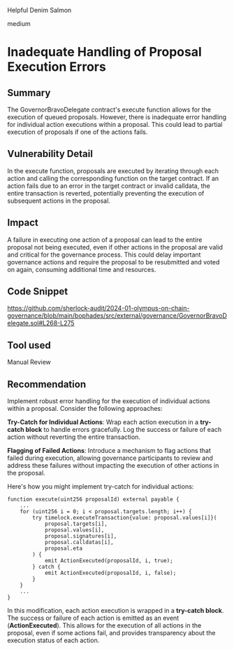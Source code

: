 Helpful Denim Salmon

medium

# Inadequate Handling of Proposal Execution Errors

## Summary
The GovernorBravoDelegate contract's execute function allows for the execution of queued proposals. However, there is inadequate error handling for individual action executions within a proposal. This could lead to partial execution of proposals if one of the actions fails.
## Vulnerability Detail
In the execute function, proposals are executed by iterating through each action and calling the corresponding function on the target contract. If an action fails due to an error in the target contract or invalid calldata, the entire transaction is reverted, potentially preventing the execution of subsequent actions in the proposal.
## Impact
A failure in executing one action of a proposal can lead to the entire proposal not being executed, even if other actions in the proposal are valid and critical for the governance process. This could delay important governance actions and require the proposal to be resubmitted and voted on again, consuming additional time and resources.
## Code Snippet
https://github.com/sherlock-audit/2024-01-olympus-on-chain-governance/blob/main/bophades/src/external/governance/GovernorBravoDelegate.sol#L268-L275
## Tool used

Manual Review

## Recommendation
Implement robust error handling for the execution of individual actions within a proposal. Consider the following approaches:

**Try-Catch for Individual Actions**: Wrap each action execution in a **try-catch block** to handle errors gracefully. Log the success or failure of each action without reverting the entire transaction.

**Flagging of Failed Actions**: Introduce a mechanism to flag actions that failed during execution, allowing governance participants to review and address these failures without impacting the execution of other actions in the proposal.

Here's how you might implement try-catch for individual actions:

```solidity
function execute(uint256 proposalId) external payable {
    ...
    for (uint256 i = 0; i < proposal.targets.length; i++) {
        try timelock.executeTransaction{value: proposal.values[i]}(
            proposal.targets[i],
            proposal.values[i],
            proposal.signatures[i],
            proposal.calldatas[i],
            proposal.eta
        ) {
            emit ActionExecuted(proposalId, i, true);
        } catch {
            emit ActionExecuted(proposalId, i, false);
        }
    }
    ...
}
```
In this modification, each action execution is wrapped in a **try-catch block**. The success or failure of each action is emitted as an event (**ActionExecuted**). This allows for the execution of all actions in the proposal, even if some actions fail, and provides transparency about the execution status of each action.